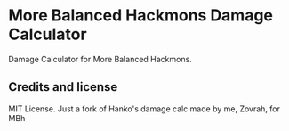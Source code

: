 More Balanced Hackmons Damage Calculator
=======================

Damage Calculator for More Balanced Hackmons.


Credits and license
-------------------

MIT License.
Just a fork of Hanko's damage calc made by me, Zovrah, for MBh
